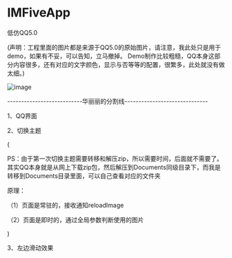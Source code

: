 IMFiveApp
=========

低仿QQ5.0

(声明：工程里面的图片都是来源于QQ5.0的原始图片，请注意，我此处只是用于demo，如果有不妥，可以告知，立马撤掉。
Demo制作比较粗糙，QQ本身这部分内容很多，还有对应的文字颜色，显示与否等等的配置，很繁多，此处就没有做太细。)

![image](https://github.com/chenqihui/IMFiveApp/blob/master/screenshots/IMFiveAppGif.gif)

---------------------------华丽丽的分割线------------------------------

1、QQ界面

2、切换主题

(

PS：由于第一次切换主题需要转移和解压zip，所以需要时间，后面就不需要了。其实QQ本身就是从网上下载zip包，然后解压到Documents同级目录下，而我是转移到Documents目录里面，可以自己查看对应的文件夹

原理：

（1）页面是常驻的，接收通知reloadImage
      
（2）页面是即时的，通过全局参数判断使用的图片

)

3、左边滑动效果
